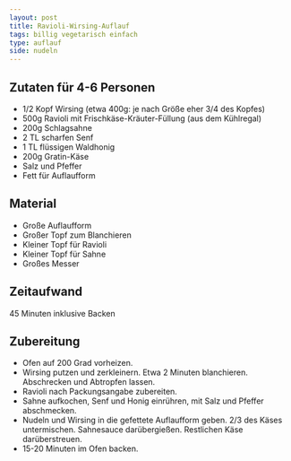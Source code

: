 ```yaml
---
layout: post
title: Ravioli-Wirsing-Auflauf
tags: billig vegetarisch einfach
type: auflauf
side: nudeln
---
```


## Zutaten für 4-6 Personen
* 1/2 Kopf Wirsing (etwa 400g: je nach Größe eher 3/4 des Kopfes)
* 500g Ravioli mit Frischkäse-Kräuter-Füllung (aus dem Kühlregal)
* 200g Schlagsahne
* 2 TL scharfen Senf
* 1 TL flüssigen Waldhonig
* 200g Gratin-Käse
* Salz und Pfeffer
* Fett für Auflaufform

## Material
* Große Auflaufform
* Großer Topf zum Blanchieren
* Kleiner Topf für Ravioli
* Kleiner Topf für Sahne
* Großes Messer

## Zeitaufwand
45 Minuten inklusive Backen

## Zubereitung
* Ofen auf 200 Grad vorheizen.
* Wirsing putzen und zerkleinern. Etwa 2 Minuten blanchieren. Abschrecken und Abtropfen lassen.
* Ravioli nach Packungsangabe zubereiten.
* Sahne aufkochen, Senf und Honig einrühren, mit Salz und Pfeffer abschmecken.
* Nudeln und Wirsing in die gefettete Auflaufform geben. 2/3 des Käses untermischen. Sahnesauce darübergießen. Restlichen Käse darüberstreuen.
* 15-20 Minuten im Ofen backen.
